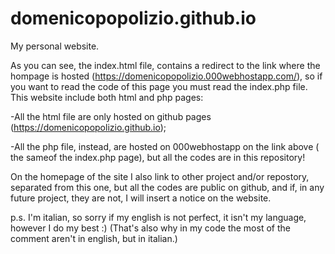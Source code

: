 # domenicopopolizio.github.io
My personal website.


As you can see, the index.html file, contains a redirect to the link where the hompage is hosted (https://domenicopopolizio.000webhostapp.com/),
so if you want to read the code of this page you must read the index.php file.
This website include both html and php pages:

-All the html file are only hosted on github pages  (https://domenicopopolizio.github.io);

-All the php file, instead, are hosted on 000webhostapp on the link above ( the sameof the index.php page), but all the codes are in this repository!

On the homepage of the site I also link to other project and/or repostory, separated from this one, but all the codes are public on 
github, and if, in any future project, they are not, I will insert a notice on the website.



p.s.
I'm italian, so sorry if my english is not perfect, it isn't my language, however I do my best :)
(That's also why in my code the most of the comment aren't in english, but in italian.)
